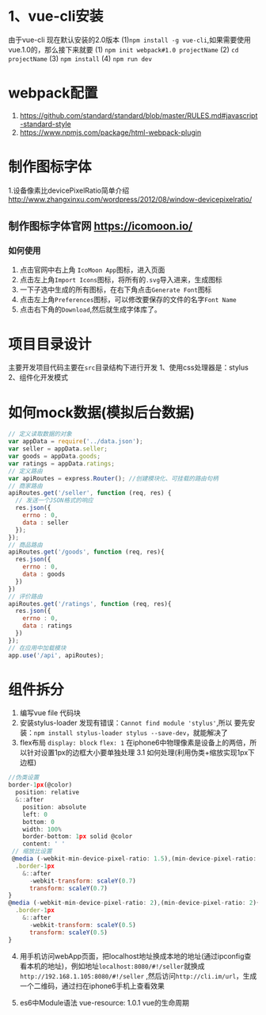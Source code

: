 
# 1、vue-cli安装
由于vue-cli 现在默认安装的2.0版本 (1)`npm install -g vue-cli`,如果需要使用vue.1.0的，那么接下来就要
(1) `npm init webpack#1.0 projectName`
(2) `cd projectName`
(3) `npm install`
(4) `npm run dev`
# webpack配置
1. https://github.com/standard/standard/blob/master/RULES.md#javascript-standard-style
2. https://www.npmjs.com/package/html-webpack-plugin

# 制作图标字体
1.设备像素比devicePixelRatio简单介绍
http://www.zhangxinxu.com/wordpress/2012/08/window-devicepixelratio/
## 制作图标字体官网  https://icomoon.io/
### 如何使用
1. 点击官网中右上角 `IcoMoon App`图标，进入页面
2. 点击左上角`Import Icons`图标，将所有的`.svg`导入进来，生成图标
3. 一下子选中生成的所有图标，在右下角点击`Generate Font`图标
4. 点击左上角`Preferences`图标，可以修改要保存的文件的名字`Font Name`
5. 点击右下角的`Download`,然后就生成字体库了。

# 项目目录设计
主要开发项目代码主要在`src`目录结构下进行开发
1、使用css处理器是：stylus
2、组件化开发模式
# 如何mock数据(模拟后台数据)

```js
// 定义读取数据的对象
var appData = require('../data.json');
var seller = appData.seller;
var goods = appData.goods;
var ratings = appData.ratings;
// 定义路由
var apiRoutes = express.Router(); //创建模块化、可挂载的路由句柄
// 商家路由
apiRoutes.get('/seller', function (req, res) {
  // 发送一个JSON格式的响应
  res.json({
    errno : 0,
    data : seller
  });
});
// 商品路由
apiRoutes.get('/goods', function (req, res){
  res.json({
    errno : 0,
    data : goods
  })
})
// 评价路由
apiRoutes.get('/ratings', function (req, res){
  res.json({
    errno : 0,
    data : ratings
  })
});
// 在应用中加载模块
app.use('/api', apiRoutes);
```
# 组件拆分
1. 编写vue file 代码块
2. 安装stylus-loader
  发现有错误：`Cannot find module 'stylus'`,所以
  要先安装：`npm install stylus-loader stylus --save-dev`，就能解决了
3. flex布局
   `display: block`
   `flex: 1`
   在iphone6中物理像素是设备上的两倍，所以针对设置1px的边框大小要单独处理
   3.1 如何处理(利用伪类+缩放实现1px下边框)
```js
//伪类设置
border-1px(@color)
  position: relative
  &::after
    position: absolute
    left: 0
    bottom: 0
    width: 100%
    border-bottom: 1px solid @color
    content: ' '
 // 缩放比设置
 @media (-webkit-min-device-pixel-ratio: 1.5),(min-device-pixel-ratio: 1.5){
  .border-1px 
    &::after
      -webkit-transform: scaleY(0.7)
      transform: scaleY(0.7)
}
@media (-webkit-min-device-pixel-ratio: 2),(min-device-pixel-ratio: 2){
  .border-1px 
    &::after
      -webkit-transform: scaleY(0.5)
      transform: scaleY(0.5)
}

```
4. 用手机访问webApp页面，把localhost地址换成本地的地址(通过ipconfig查看本机的地址)，例如地址`localhost:8080/#!/seller`就换成`http://192.168.1.105:8080/#!/seller`
  ,然后访问`http://cli.im/url`，生成一个二维码，通过扫在iphone6手机上查看效果

5. es6中Module语法
vue-resource: 1.0.1
vue的生命周期

